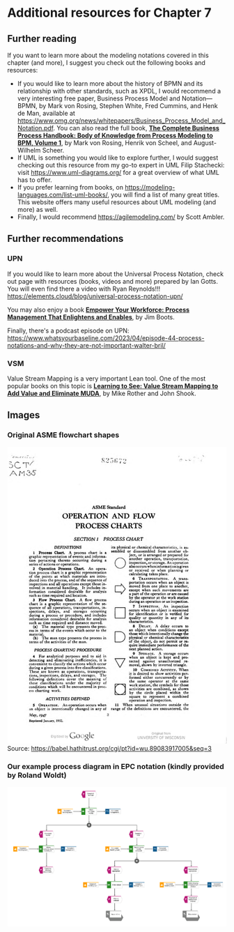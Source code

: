 # Additional resources for Chapter 7

## Further reading
If you want to learn more about the modeling notations covered in this chapter (and more), I suggest you check out the following books and resources:
* If you would like to learn more about the history of BPMN and its relationship with other standards, such as XPDL, I would recommend a very interesting free paper, Business Process
Model and Notation—BPMN, by Mark von Rosing, Stephen White, Fred Cummins, and Henk de Man, available at https://www.omg.org/news/whitepapers/Business_Process_Model_and_Notation.pdf. You can also read the full book, **[The Complete Business Process Handbook: Body of Knowledge from Process Modeling to BPM, Volume 1](https://www.amazon.com/Complete-Business-Process-Handbook-Knowledge-ebook/dp/B00R4DX61Q)**, by Mark von Rosing, Henrik von Scheel, and August-Wilhelm Scheer.
* If UML is something you would like to explore further, I would suggest checking out this resource from my go-to expert in UML Filip Stachecki: visit https://www.uml-diagrams.org/
for a great overview of what UML has to offer.
* If you prefer learning from books, on https://modeling-languages.com/list-uml-books/, you will find a list of many great titles. This website offers many useful resources about UML modeling (and more) as well.
* Finally, I would recommend https://agilemodeling.com/ by Scott Ambler.

## Further recommendations
### UPN
If you would like to learn more about the Universal Process Notation, check out page with resources (books, videos and more) prepared by Ian Gotts. You will even find there a video with Ryan Reynolds!!! 
https://elements.cloud/blog/universal-process-notation-upn/

You may also enjoy a book **[Empower Your Workforce: Process Management That Enlightens and Enables](https://www.amazon.com/Empower-Your-Workforce-Management-Enlightens-ebook/dp/B0DCTLC5ZW)**, by Jim Boots. 

Finally, there's a podcast episode on UPN: https://www.whatsyourbaseline.com/2023/04/episode-44-process-notations-and-why-they-are-not-important-walter-bril/ 

### VSM
Value Stream Mapping is a very important Lean tool. One of the most popular books on this topic is **[Learning to See: Value Stream Mapping to Add Value and Eliminate MUDA](https://www.lean.org/store/book/learning-to-see/)**, by Mike Rother and John Shook.

## Images
### Original ASME flowchart shapes
![ASME Flowcharts](ASME.jpeg)
Source: https://babel.hathitrust.org/cgi/pt?id=wu.89083917005&seq=3

### Our example process diagram in EPC notation (kindly provided by Roland Woldt)
![EPC](EPC.png)


